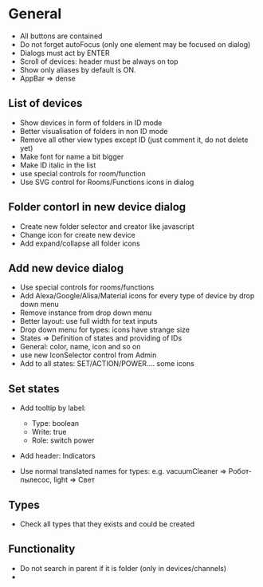 # General
- All buttons are contained
- Do not forget autoFocus (only one element may be focused on dialog)
- Dialogs must act by ENTER
- Scroll of devices: header must be always on top
- Show only aliases by default is ON.
- AppBar => dense

## List of devices
- Show devices in form of folders in ID mode
- Better visualisation of folders in non ID mode
- Remove all other view types except ID (just comment it, do not delete yet)
- Make font for name a bit bigger
- Make ID italic in the list
- use special controls for room/function
- Use SVG control for Rooms/Functions icons in dialog

## Folder contorl in new device dialog
- Create new folder selector and creator like javascript
- Change icon for create new device
- Add expand/collapse all folder icons

## Add new device dialog
- Use special controls for rooms/functions
- Add Alexa/Google/Alisa/Material icons for every type of device by drop down menu
- Remove instance from drop down menu
- Better layout: use full width for text inputs
- Drop down menu for types: icons have strange size
- States => Definition of states and providing of IDs
- General: color, name, icon and so on
- use new IconSelector control from Admin
- Add to all states: SET/ACTION/POWER.... some icons

## Set states
- Add tooltip by label: 
    - Type: boolean
    - Write: true
    - Role: switch power

- Add header: Indicators
- Use normal translated names for types: e.g. vacuumCleaner => Робот-пылесос, light => Свет

## Types
- Check all types that they exists and could be created

## Functionality
- Do not search in parent if it is folder (only in devices/channels)
- 


